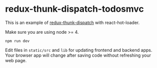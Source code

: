 # redux-thunk-dispatch-todosmvc

This is an example of [redux-thunk-dispatch](https://github.com/oyyd/redux-thunk-dispatch) with react-hot-loader.

Make sure you are using node >= 4.

```
npm run dev
```

Edit files in `static/src` and `lib` for updating frontend and backend apps. Your browser app will change after saving code without refreshing your web page.
